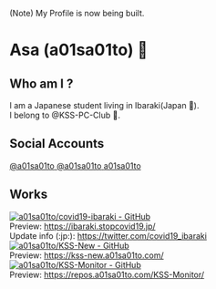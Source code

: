 <link rel="stylesheet" href="./style.css"></link>
<link rel="stylesheet" href="./fa/css/all.min.css"></link>

(Note) My Profile is now being built.

# Asa (a01sa01to) :wave:

## Who am I ?
I am a Japanese student living in Ibaraki(Japan :japan:).<br>
I belong to @KSS-PC-Club :school:.

## Social Accounts
<div class="flex">
    <a class="sns github" href="https://github.com/a01sa01to/">
      <i class="fab fa-github"></i>
      <span>@a01sa01to</span>
    </a>
    <a class="sns twitter" href="https://twitter.com/a01sa01to" target="_blank">
      <i class="fab fa-twitter"></i>
      <span>@a01sa01to</span>
    </a>
    <a class="sns insta" href="https://www.instagram.com/a01sa01to/" target="_blank">
      <i class="fab fa-instagram"></i>
      <span><i class="fas fa-lock"></i> a01sa01to</span>
    </a>
</div>

## Works
<div class="flex">
  <div>
    <a href="https://github.com/a01sa01to/covid19-ibaraki">
      <img src="https://gh-card.dev/repos/a01sa01to/covid19-ibaraki.svg" alt="a01sa01to/covid19-ibaraki - GitHub">
    </a><br>
    Preview: <a href="https://ibaraki.stopcovid19.jp/" target="_blank">https://ibaraki.stopcovid19.jp/</a><br>
    Update info (:jp:): <a href="https://twitter.com/covid19_ibaraki" target="_blank">https://twitter.com/covid19_ibaraki</a>
  </div>
  <div>
    <a href="https://github.com/a01sa01to/KSS-New">
      <img src="https://gh-card.dev/repos/a01sa01to/KSS-New.svg" alt="a01sa01to/KSS-New - GitHub">
    </a><br>
    Preview: <a href="https://kss-new.a01sa01to.com/" target="_blank">https://kss-new.a01sa01to.com/</a>
  </div>
  <div>
    <a href="https://github.com/a01sa01to/KSS-Monitor">
      <img src="https://gh-card.dev/repos/a01sa01to/KSS-Monitor.svg" alt="a01sa01to/KSS-Monitor - GitHub">
    </a><br>
    Preview: <a href="https://repos.a01sa01to.com/KSS-Monitor/" target="_blank">https://repos.a01sa01to.com/KSS-Monitor/</a>
  </div>
</div>